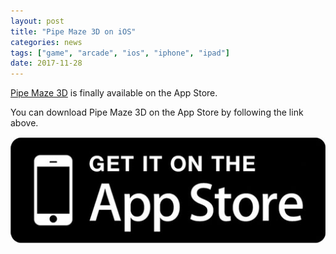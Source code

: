```yaml
---
layout: post
title: "Pipe Maze 3D on iOS"
categories: news
tags: ["game", "arcade", "ios", "iphone", "ipad"]
date: 2017-11-28
---
```


<a href="/games/pipe-maze-3d">Pipe Maze 3D</a> is finally available on the App Store.

You can download Pipe Maze 3D on the App Store by following the link above.

<a href="https://itunes.apple.com/us/app/pipe-maze-3d/id1257590197">
	<img src="/images/appstore_get_it.jpg" alt="Available on the App Store" />
</a>
